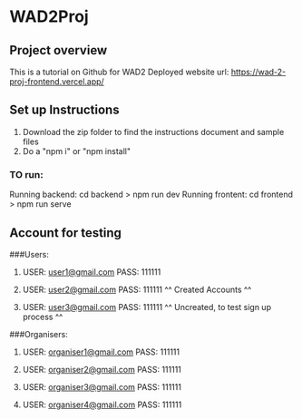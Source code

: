 # WAD2Proj

## Project overview
This is a tutorial on Github for WAD2
Deployed website url: https://wad-2-proj-frontend.vercel.app/

## Set up Instructions
1. Download the zip folder to find the instructions document and sample files
2. Do a "npm i" or "npm install"
### TO run:
Running backend: cd backend > npm run dev
Running frontent: cd frontend > npm run serve

## Account for testing
###Users: 

1. USER: user1@gmail.com
   PASS: 111111

2. USER: user2@gmail.com
   PASS: 111111
^^ Created Accounts ^^

3. USER: user3@gmail.com
   PASS: 111111
^^ Uncreated, to test sign up process ^^



###Organisers:

1. USER: organiser1@gmail.com
   PASS: 111111

2. USER: organiser2@gmail.com
   PASS: 111111

3. USER: organiser3@gmail.com
   PASS: 111111

4. USER: organiser4@gmail.com
   PASS: 111111

